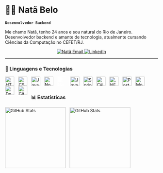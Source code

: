 # 👨‍💻 Natã Belo
**`Desenvolvedor Backend`**


Me chamo Natã, tenho 24 anos e sou natural do Rio de Janeiro. Desenvolvedor backend e amante de tecnologia, atualmente cursando Ciências da Computação no CEFET/RJ.

   <p align="center">
      <a href="mailto:nbsantosv@gmail.com">
        <img 
            alt="Natã Email" 
            title="Me envie um e-mail" 
            src="https://custom-icon-badges.demolab.com/badge/E--MAIL-E61B23.svg?logo=gmail&logoColor=white&style=for-the-badge&labelColor=CE4630"
        />
        </a>
        <a href="https://www.linkedin.com/in/natbelo/" target="_blank">
            <img 
                alt="LinkedIn" 
                title="Conecte-se comigo no LinkedIn" 
                src="https://custom-icon-badges.demolab.com/badge/LINKEDIN-0A66C2.svg?logo=person&logoColor=white&style=for-the-badge&labelColor=004182"
            />
        </a>
   </p>

   ---

### 🤖 Linguagens e Tecnologias

<img 
    align="left" 
    alt="HTML"
    title="HTML" 
    width="30px" 
    style="padding-right: 10px;" 
    src="https://cdn.jsdelivr.net/gh/devicons/devicon@latest/icons/html5/html5-original.svg" 
/>
<img 
    align="left" 
    alt="CSS" 
    title="CSS"
    width="30px" 
    style="padding-right: 10px;" 
    src="https://cdn.jsdelivr.net/gh/devicons/devicon@latest/icons/css3/css3-original.svg" 
/>
<img 
    align="left" 
    alt="JavaScript" 
    title="JavaScript"
    width="30px" 
    style="padding-right: 10px;" 
    src="https://cdn.jsdelivr.net/gh/devicons/devicon@latest/icons/javascript/javascript-original.svg" 
/>
<img 
    align="left" 
    alt="Node.js"
    title="Node.js" 
    width="30px" 
    style="padding-right: 10px;" 
    src="https://cdn.jsdelivr.net/gh/devicons/devicon@latest/icons/nodejs/nodejs-plain-wordmark.svg" 
/>

<img 
    align="left" 
    alt="Next.js" 
    title="Next.js"
    width="30px" 
    style="padding-right: 10px; filter: brightness(0) invert(1);" 
    src="https://cdn.jsdelivr.net/gh/devicons/devicon@latest/icons/nextjs/nextjs-original.svg"       
/>
<img 
    align="left" 
    alt="Java"
    title="Java" 
    width="30px" 
    style="padding-right: 10px;" 
    src="https://cdn.jsdelivr.net/gh/devicons/devicon@latest/icons/java/java-original-wordmark.svg" 
/>
<img 
    align="left" 
    alt="Spring" 
    title="Spring"
    width="30px" 
    style="padding-right: 10px;" 
    src="https://cdn.jsdelivr.net/gh/devicons/devicon@latest/icons/spring/spring-original-wordmark.svg" 
/>
<img 
    align="left" 
    alt="C#" 
    title="C#"
    width="30px" 
    style="padding-right: 10px;" 
    src="https://cdn.jsdelivr.net/gh/devicons/devicon@latest/icons/csharp/csharp-original.svg" 
/>
<img 
    align="left" 
    alt=".NET" 
    title=".NET"
    width="30px" 
    style="padding-right: 10px;" 
    src="https://cdn.jsdelivr.net/gh/devicons/devicon@latest/icons/dot-net/dot-net-plain-wordmark.svg" 
/>
<img 
    align="left" 
    alt="PostgreSQL" 
    title="PostgreSQL"
    width="30px" 
    style="padding-right: 10px;" 
    src="https://cdn.jsdelivr.net/gh/devicons/devicon@latest/icons/postgresql/postgresql-original.svg" 
/>
<img 
    align="left" 
    alt="MongoDB" 
    title="MongoDB"
    width="30px" 
    style="padding-right: 10px;" 
    src="https://cdn.jsdelivr.net/gh/devicons/devicon@latest/icons/mongodb/mongodb-plain-wordmark.svg" 
/>
<img 
    align="left" 
    alt="Docker" 
    title="Docker"
    width="30px" 
    style="padding-right: 10px;" 
    src="https://cdn.jsdelivr.net/gh/devicons/devicon@latest/icons/docker/docker-plain-wordmark.svg" 
/>
<img 
    align="left" 
    alt="Git" 
    title="Git"
    width="30px" 
    style="padding-right: 10px;" 
    src="https://cdn.jsdelivr.net/gh/devicons/devicon@latest/icons/git/git-original.svg" 
/>

<br/>
<br/>

### 📊 Estatísticas

<p>

<img 
    align="left" 
    alt="GitHub Stats" 
    title="GitHub Stats"
    height="200px" 
    style="padding-right: 10px;" 
    src="https://github-readme-stats.vercel.app/api?username=natb3lo&show_icons=true&theme=tokyonight&locale=pt-br&hide=stars&include_all_commits=false&commits_year=2025" 
/>
<img 
    align="left" 
    alt="GitHub Stats" 
    title="GitHub Stats"
    height="200px" 
    style="padding-right: 10px;" 
    src="https://github-readme-stats.vercel.app/api/top-langs/?username=natb3lo&theme=tokyonight&locale=pt-br&custom_title=Tecnologias&language_count=6&layout=compact"
/>

</p>

